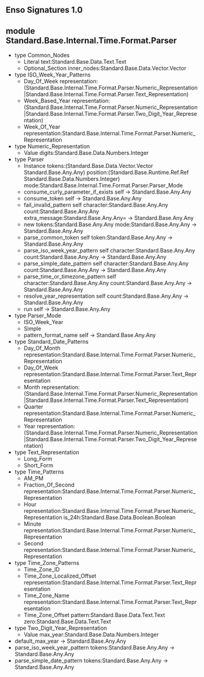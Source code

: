 ## Enso Signatures 1.0
## module Standard.Base.Internal.Time.Format.Parser
- type Common_Nodes
    - Literal text:Standard.Base.Data.Text.Text
    - Optional_Section inner_nodes:Standard.Base.Data.Vector.Vector
- type ISO_Week_Year_Patterns
    - Day_Of_Week representation:(Standard.Base.Internal.Time.Format.Parser.Numeric_Representation|Standard.Base.Internal.Time.Format.Parser.Text_Representation)
    - Week_Based_Year representation:(Standard.Base.Internal.Time.Format.Parser.Numeric_Representation|Standard.Base.Internal.Time.Format.Parser.Two_Digit_Year_Representation)
    - Week_Of_Year representation:Standard.Base.Internal.Time.Format.Parser.Numeric_Representation
- type Numeric_Representation
    - Value digits:Standard.Base.Data.Numbers.Integer
- type Parser
    - Instance tokens:(Standard.Base.Data.Vector.Vector Standard.Base.Any.Any) position:(Standard.Base.Runtime.Ref.Ref Standard.Base.Data.Numbers.Integer) mode:Standard.Base.Internal.Time.Format.Parser.Parser_Mode
    - consume_curly_parameter_if_exists self -> Standard.Base.Any.Any
    - consume_token self -> Standard.Base.Any.Any
    - fail_invalid_pattern self character:Standard.Base.Any.Any count:Standard.Base.Any.Any extra_message:Standard.Base.Any.Any= -> Standard.Base.Any.Any
    - new tokens:Standard.Base.Any.Any mode:Standard.Base.Any.Any -> Standard.Base.Any.Any
    - parse_common_token self token:Standard.Base.Any.Any -> Standard.Base.Any.Any
    - parse_iso_week_year_pattern self character:Standard.Base.Any.Any count:Standard.Base.Any.Any -> Standard.Base.Any.Any
    - parse_simple_date_pattern self character:Standard.Base.Any.Any count:Standard.Base.Any.Any -> Standard.Base.Any.Any
    - parse_time_or_timezone_pattern self character:Standard.Base.Any.Any count:Standard.Base.Any.Any -> Standard.Base.Any.Any
    - resolve_year_representation self count:Standard.Base.Any.Any -> Standard.Base.Any.Any
    - run self -> Standard.Base.Any.Any
- type Parser_Mode
    - ISO_Week_Year
    - Simple
    - pattern_format_name self -> Standard.Base.Any.Any
- type Standard_Date_Patterns
    - Day_Of_Month representation:Standard.Base.Internal.Time.Format.Parser.Numeric_Representation
    - Day_Of_Week representation:Standard.Base.Internal.Time.Format.Parser.Text_Representation
    - Month representation:(Standard.Base.Internal.Time.Format.Parser.Numeric_Representation|Standard.Base.Internal.Time.Format.Parser.Text_Representation)
    - Quarter representation:Standard.Base.Internal.Time.Format.Parser.Numeric_Representation
    - Year representation:(Standard.Base.Internal.Time.Format.Parser.Numeric_Representation|Standard.Base.Internal.Time.Format.Parser.Two_Digit_Year_Representation)
- type Text_Representation
    - Long_Form
    - Short_Form
- type Time_Patterns
    - AM_PM
    - Fraction_Of_Second representation:Standard.Base.Internal.Time.Format.Parser.Numeric_Representation
    - Hour representation:Standard.Base.Internal.Time.Format.Parser.Numeric_Representation is_24h:Standard.Base.Data.Boolean.Boolean
    - Minute representation:Standard.Base.Internal.Time.Format.Parser.Numeric_Representation
    - Second representation:Standard.Base.Internal.Time.Format.Parser.Numeric_Representation
- type Time_Zone_Patterns
    - Time_Zone_ID
    - Time_Zone_Localized_Offset representation:Standard.Base.Internal.Time.Format.Parser.Text_Representation
    - Time_Zone_Name representation:Standard.Base.Internal.Time.Format.Parser.Text_Representation
    - Time_Zone_Offset pattern:Standard.Base.Data.Text.Text zero:Standard.Base.Data.Text.Text
- type Two_Digit_Year_Representation
    - Value max_year:Standard.Base.Data.Numbers.Integer
- default_max_year -> Standard.Base.Any.Any
- parse_iso_week_year_pattern tokens:Standard.Base.Any.Any -> Standard.Base.Any.Any
- parse_simple_date_pattern tokens:Standard.Base.Any.Any -> Standard.Base.Any.Any
